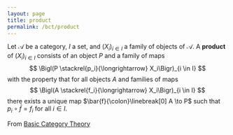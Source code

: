 ```yaml
---
layout: page
title: product
permalink: /bct/product
---
```

Let $\mathscr{A}$ be a category, $I$ a set, and $(X_i)_{i \in I}$ a family of objects of $\mathscr{A}$.  A **product**    of $(X_i)_{i \in I}$ consists of an object $P$ and a family of maps $$ \Bigl(P \stackrel{p_i}{\longrightarrow} X_i\Bigr)_{i \in I} $$ with the property that for all objects $A$ and families of maps   $$          \Bigl(A \stackrel{f_i}{\longrightarrow} X_i\Bigr)_{i \in I} $$   there exists a unique map $\bar{f}{\colon}\linebreak[0] A \to P$ such that $p_i \circ \bar{f} = f_i$ for all $i \in I$.


From [Basic Category Theory](https://mathgloss.github.io/MathGloss/bct.html)